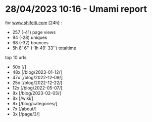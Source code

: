 # 28/04/2023 10:16 - Umami report
for www.shifeiti.com [24h] :

 - 257 (-41) page views
 - 94 (-28) uniques
 - 68 (-32) bounces
 - 5h 8' 6'' (-1h 49' 33'') totaltime


top 10 urls:
 - 50x [/]
 - 48x [/blog/2023-01-12/]
 - 47x [/blog/2022-12-09/]
 - 25x [/blog/2022-12-22/]
 - 12x [/blog/2022-05-07/]
 - 8x [/blog/2023-02-03/]
 - 8x [/wiki/]
 - 8x [/blog/categories/]
 - 7x [/about/]
 - 3x [/page/3/]


